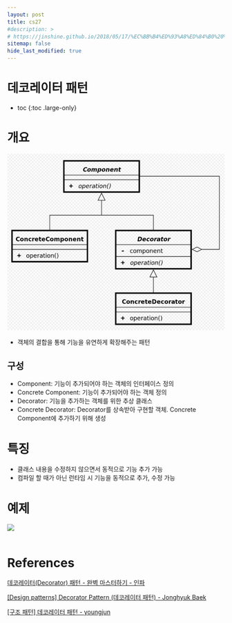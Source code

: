 ```yaml
---
layout: post
title: cs27
#description: >
# https://jinshine.github.io/2018/05/17/%EC%BB%B4%ED%93%A8%ED%84%B0%20%EA%B8%B0%EC%B4%88/%EB%A9%94%EB%AA%A8%EB%A6%AC%EA%B5%AC%EC%A1%B0/
sitemap: false
hide_last_modified: true
---
```

# 데코레이터 패턴

* toc
{:toc .large-only}

# 개요

![](/assets/img/cs/decorator.png)

- 객체의 결합을 통해 기능을 유연하게 확장해주는 패턴

## 구성

- Component: 기능이 추가되어야 하는 객체의 인터페이스 정의
- Concrete Component: 기능이 추가되어야 하는 객체 정의
- Decorator: 기능을 추가하는 객체를 위한 추상 클래스
- Concrete Decorator: Decorator를 상속받아 구현할 객체. Concrete Component에 추가하기 위해 생성

# 특징

- 클래스 내용을 수정하지 않으면서 동적으로 기능 추가 가능
- 컴파일 할 때가 아닌 런타임 시 기능을 동적으로 추가, 수정 가능

# 예제

![](/assets/img/cs/decorator2.png)

```JAVA

```
# References

[데코레이터(Decorator) 패턴 - 완벽 마스터하기 - 인파](https://inpa.tistory.com/entry/GOF-%F0%9F%92%A0-%EB%8D%B0%EC%BD%94%EB%A0%88%EC%9D%B4%ED%84%B0Decorator-%ED%8C%A8%ED%84%B4-%EC%A0%9C%EB%8C%80%EB%A1%9C-%EB%B0%B0%EC%9B%8C%EB%B3%B4%EC%9E%90)

[[Design patterns] Decorator Pattern (데코레이터 패턴) - Jonghyuk Baek](https://jh-bk.tistory.com/54)

[[구조 패턴] 데코레이터 패턴 - youngjun](https://dev-youngjun.tistory.com/213)